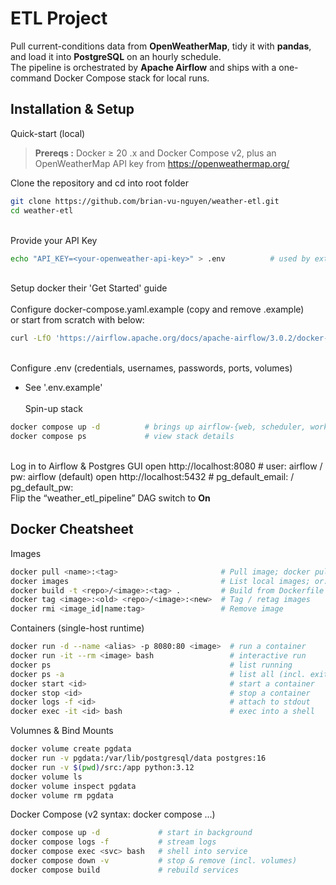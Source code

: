 # ETL Project

Pull current-conditions data from **OpenWeatherMap**, tidy it with **pandas**, and load it into **PostgreSQL** on an hourly schedule.  
The pipeline is orchestrated by **Apache Airflow** and ships with a one-command Docker Compose stack for local runs.


## Installation & Setup

Quick-start (local)
> **Prereqs :** Docker ≥ 20 .x and Docker Compose v2, plus an OpenWeatherMap API key from https://openweathermap.org/

Clone the repository and cd into root folder
```bash
git clone https://github.com/brian-vu-nguyen/weather-etl.git
cd weather-etl
```
\
Provide your API Key
```bash
echo "API_KEY=<your-openweather-api-key>" > .env          # used by extract.py
```
\
Setup docker their 'Get Started' guide  
\
Configure docker-compose.yaml.example (copy and remove .example)\
   or start from scratch with below:
``` bash
curl -LfO 'https://airflow.apache.org/docs/apache-airflow/3.0.2/docker-compose.yaml' 
```
\
Configure .env (credentials, usernames, passwords, ports, volumes)
- See '.env.example'  
\
Spin-up stack
```bash
docker compose up -d          # brings up airflow-{web, scheduler, worker}, postgres, pgadmin
docker compose ps             # view stack details
```
\
Log in to Airflow & Postgres GUI
open http://localhost:8080    # user: airflow / pw: airflow  (default)
open http://localhost:5432    # pg_default_email: <your-default-email> / pg_default_pw: <your-default-pw>
\
Flip the “weather_etl_pipeline” DAG switch to **On**


## Docker Cheatsheet
Images
```bash
docker pull <name>:<tag>                       # Pull image; docker pull python:3.12-slim
docker images                                  # List local images; or: docker image ls
docker build -t <repo>/<image>:<tag> .         # Build from Dockerfile
docker tag <image>:<old> <repo>/<image>:<new>  # Tag / retag images
docker rmi <image_id|name:tag>                 # Remove image
```

Containers (single-host runtime)
```bash
docker run -d --name <alias> -p 8080:80 <image>  # run a container
docker run -it --rm <image> bash                 # interactive run
docker ps                                        # list running
docker ps -a                                     # list all (incl. exited)
docker start <id>                                # start a container
docker stop <id>                                 # stop a container
docker logs -f <id>                              # attach to stdout
docker exec -it <id> bash                        # exec into a shell
```

Volumnes & Bind Mounts
```bash
docker volume create pgdata
docker run -v pgdata:/var/lib/postgresql/data postgres:16
docker run -v $(pwd)/src:/app python:3.12
docker volume ls
docker volume inspect pgdata
docker volume rm pgdata
```

Docker Compose (v2 syntax: docker compose ...)
```bash
docker compose up -d             # start in background
docker compose logs -f           # stream logs
docker compose exec <svc> bash   # shell into service
docker compose down -v           # stop & remove (incl. volumes)
docker compose build             # rebuild services
```